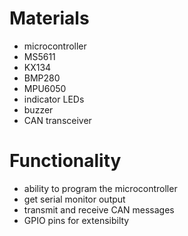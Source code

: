 # Materials

- microcontroller
- MS5611
- KX134
- BMP280
- MPU6050
- indicator LEDs
- buzzer
- CAN transceiver


# Functionality

- ability to program the microcontroller
- get serial monitor output
- transmit and receive CAN messages
- GPIO pins for extensibilty


